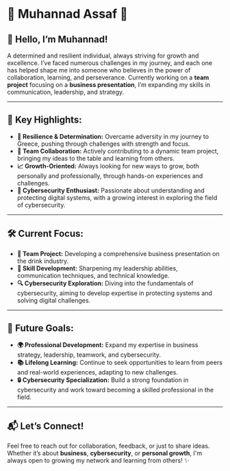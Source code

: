# 🌟 **Muhannad Assaf** 🌟

## 👋 **Hello, I’m Muhannad!**

A determined and resilient individual, always striving for growth and excellence. I’ve faced numerous challenges in my journey, and each one has helped shape me into someone who believes in the power of collaboration, learning, and perseverance. Currently working on a **team project** focusing on a **business presentation**, I’m expanding my skills in communication, leadership, and strategy.

---

## 🚀 **Key Highlights:**

- **💪 Resilience & Determination:** Overcame adversity in my journey to Greece, pushing through challenges with strength and focus.  
- **🤝 Team Collaboration:** Actively contributing to a dynamic team project, bringing my ideas to the table and learning from others.  
- **📈 Growth-Oriented:** Always looking for new ways to grow, both personally and professionally, through hands-on experiences and challenges.  
- **🔐 Cybersecurity Enthusiast:** Passionate about understanding and protecting digital systems, with a growing interest in exploring the field of cybersecurity.

---

## 🛠️ **Current Focus:**

- **💼 Team Project:** Developing a comprehensive business presentation on the drink industry.  
- **🧠 Skill Development:** Sharpening my leadership abilities, communication techniques, and technical knowledge.  
- **🔍 Cybersecurity Exploration:** Diving into the fundamentals of cybersecurity, aiming to develop expertise in protecting systems and solving digital challenges.

---

## 🎯 **Future Goals:**

- **🌍 Professional Development:** Expand my expertise in business strategy, leadership, teamwork, and cybersecurity.  
- **📚 Lifelong Learning:** Continue to seek opportunities to learn from peers and real-world experiences, adapting to new challenges.  
- **🔒 Cybersecurity Specialization:** Build a strong foundation in cybersecurity and work toward becoming a skilled professional in the field.  

---

## 📬 **Let’s Connect!**

Feel free to reach out for collaboration, feedback, or just to share ideas. Whether it’s about **business**, **cybersecurity**, or **personal growth**, I'm always open to growing my network and learning from others! ✨










